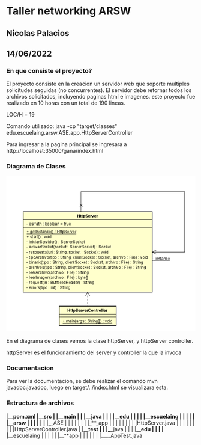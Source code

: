 # Taller networking ARSW

## Nicolas Palacios

## 14/06/2022

### En que consiste el proyecto?

El proyecto consiste en la creacion un servidor web que soporte multiples solicitudes seguidas (no concurrentes). El servidor debe retornar todos los archivos solicitados, incluyendo
paginas html e imagenes. este proyecto fue realizado en 10 horas con un total de 190 lineas.

LOC/H = 19



Comando utilizado: java -cp "target/classes" edu.escuelaing.arsw.ASE.app.HttpServerController

Para ingresar a la pagina principal se ingresara a http://localhost:35000/gana/index.html

### Diagrama de Clases

<img src="imagen\imagen.png">  
 
 En el diagrama de clases vemos la clase httpServer, y httpServer controller.

httpServer es el funcionamiento del server y controller la que la invoca


### Documentacion

Para ver la documentacion, se debe realizar el comando mvn javadoc:javadoc, luego en target/../index.html se visualizara esta.

### Estructura de archivos

|\_**\_pom.xml
|\_\_**src
| |\_**\_main
| | |\_\_**java
| | | |\_**\_edu
| | | | |\_\_**escuelaing
| | | | | |\_**\_arsw
| | | | | | |\_**\_ASE
| | | | | | | |\_**\_app
| | | | | | | | |HttpServer.java
| | | | | | | | |HttpServerController.java
| |\_\_**test
| | |\_**\_java
| | | |\_\_**edu
| | | | |\_**\_escuelaing
| | | | | |\_\_**app
| | | | | | |\_\_\_\_AppTest.java
